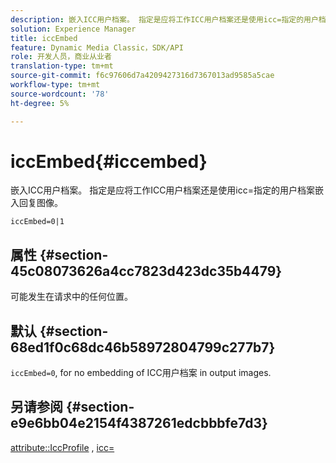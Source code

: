 ```yaml
---
description: 嵌入ICC用户档案。 指定是应将工作ICC用户档案还是使用icc=指定的用户档案嵌入回复图像。
solution: Experience Manager
title: iccEmbed
feature: Dynamic Media Classic，SDK/API
role: 开发人员，商业从业者
translation-type: tm+mt
source-git-commit: f6c97606d7a4209427316d7367013ad9585a5cae
workflow-type: tm+mt
source-wordcount: '78'
ht-degree: 5%

---
```



# iccEmbed{#iccembed}

嵌入ICC用户档案。 指定是应将工作ICC用户档案还是使用icc=指定的用户档案嵌入回复图像。

`iccEmbed=0|1`

## 属性 {#section-45c08073626a4cc7823d423dc35b4479}

可能发生在请求中的任何位置。

## 默认 {#section-68ed1f0c68dc46b58972804799c277b7}

`iccEmbed=0`, for no embedding of ICC用户档案 in output images.

## 另请参阅 {#section-e9e6bb04e2154f4387261edcbbbfe7d3}

[attribute::IccProfile](../../../../../ir-api/material-cat/image-rendering-api-ref/c-ir-material-catalog/c-ir-attributes-reference/r-ir-iccprofilegray.md#reference-712f1d0dcca748df9aaf495681bb39e6) ,  [icc=](../../../../../ir-api/http-protocol/image-rendering-api-ref/c-ir-http-protocol-ref/c-ir-http-protocol-command-reference/r-ir-icc.md#reference-86a2fff3cef24982ad2063d977a16e06)
